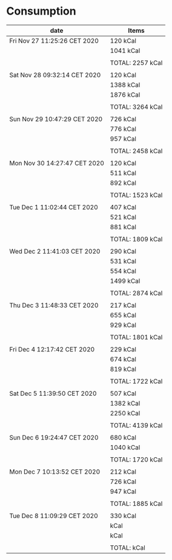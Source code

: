 #  **Consumption**
|            date                | Items                                               | 
|--------------------------------|-----------------------------------------------------|
|  Fri Nov 27 11:25:26 CET 2020  |  120 kCal                                           |
|                                |  1041 kCal                                          |
|                                |                                                     |
|                                |  TOTAL: 2257 kCal                                   |
|                                |                                                     |
|  Sat Nov 28 09:32:14 CET 2020  |  120 kCal                                           |
|                                |  1388 kCal                                          |
|                                |  1876 kCal                                          |
|                                |                                                     |
|                                |  TOTAL: 3264 kCal                                   |
|                                |                                                     |
|  Sun Nov 29 10:47:29 CET 2020  |  726 kCal                                           |
|                                |  776 kCal                                           |
|                                |  957 kCal                                           |
|                                |                                                     |
|                                |  TOTAL: 2458 kCal                                   |
|                                |                                                     |
|  Mon Nov 30 14:27:47 CET 2020  |  120 kCal                                           |
|                                |  511 kCal                                           |
|                                |  892 kCal                                           |
|                                |                                                     |
|                                |  TOTAL: 1523 kCal                                   |
|                                |                                                     |
|  Tue Dec  1 11:02:44 CET 2020  |  407 kCal                                           |
|                                |  521 kCal                                           |
|                                |  881 kCal                                           |
|                                |                                                     |
|                                |  TOTAL: 1809 kCal                                   |
|                                |                                                     |
|  Wed Dec  2 11:41:03 CET 2020  |  290 kCal                                           |
|                                |  531 kCal                                           |
|                                |  554 kCal                                           |
|                                |  1499 kCal                                          |
|                                |                                                     |
|                                |  TOTAL: 2874 kCal                                   |
|                                |                                                     |
|  Thu Dec  3 11:48:33 CET 2020  |  217 kCal                                           |
|                                |  655 kCal                                           |
|                                |  929 kCal                                           |
|                                |                                                     |
|                                |  TOTAL: 1801 kCal                                   |
|                                |                                                     |
|  Fri Dec  4 12:17:42 CET 2020  |  229 kCal                                           |
|                                |  674 kCal                                           |
|                                |  819 kCal                                           |
|                                |                                                     |
|                                |  TOTAL: 1722 kCal                                   |
|                                |                                                     |
|  Sat Dec  5 11:39:50 CET 2020  |  507 kCal                                           |
|                                |  1382 kCal                                          |
|                                |  2250 kCal                                          |
|                                |                                                     |
|                                |  TOTAL: 4139 kCal                                   |
|                                |                                                     |
|  Sun Dec  6 19:24:47 CET 2020  |  680 kCal                                           |
|                                |  1040 kCal                                          |
|                                |                                                     |
|                                |  TOTAL: 1720 kCal                                   |
|                                |                                                     |
|  Mon Dec  7 10:13:52 CET 2020  |  212 kCal                                           |
|                                |  726 kCal                                           |
|                                |  947 kCal                                           |
|                                |                                                     |
|                                |  TOTAL: 1885 kCal                                   |
|                                |                                                     |
|  Tue Dec  8 11:09:29 CET 2020  |  330 kCal                                           |
|                                |   kCal                                           |
|                                |   kCal                                           |
|                                |                                                     |
|                                |  TOTAL:  kCal                                   |
